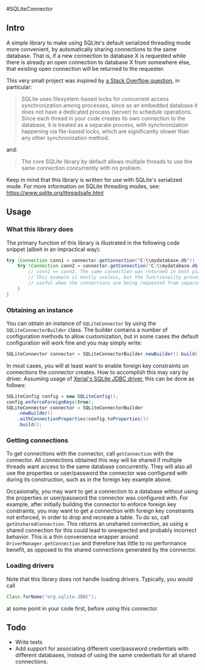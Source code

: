 #SQLiteConnector

## Intro

A simple library to make using SQLite's default serialized threading mode more convenient, by automatically sharing connections to the same database. That is, if a new connection to database X is requested while there is already an open connection to database X from somewhere else, that existing open connection will be returned to the requester.

This very small project was inspired by [a Stack Overflow question](http://stackoverflow.com/questions/10707434/sqlite-in-a-multithreaded-java-application), in particular:
> SQLite uses filesystem-based locks for concurrent access synchronization among processes, since as an embedded database it does not have a dedicated process (server) to schedule operations. Since each thread in your code creates its own connection to the database, it is treated as a separate process, with synchronization happening via file-based locks, which are significantly slower than any other synchronization method.

and:
> The core SQLite library by default allows multiple threads to use the same connection concurrently with no problem.

Keep in mind that this library is written for use with SQLite's serialized mode. For more information on SQLite threading modes, see: https://www.sqlite.org/threadsafe.html

## Usage

### What this library does
The primary function of this library is illustrated in the following code snippet (albeit in an impractical way):
```java
try (Connection conn1 = connector.getConnection('C:\\mydatabase.db')) {
    try (Connection conn2 = connector.getConnection('C:\\mydatabase.db')) {
        // conn1 == conn2. The same connection was returned in both places.
        // This example is mostly useless, but the functionality proves more
        // useful when the connections are being requested from separate threads.
    }
}
```

### Obtaining an instance

You can obtain an instance of `SQLiteConnector` by using the `SQLiteConnectorBuilder` class.
The builder contains a number of configuration methods to allow customization, but in some cases
the default configuration will work fine and you may simply write:
```java
SQLiteConnector connector = SQLiteConnectorBuilder.newBuilder().build();
```
In most cases, you will at least want to enable foreign key constraints on connections the connector creates.
How to accomplish this may vary by driver. Assuming usage of [Xerial's SQLite JDBC driver](https://github.com/xerial/sqlite-jdbc), this can be done as follows:
```java
SQLiteConfig config = new SQLiteConfig();
config.enforceForeignKeys(true);
SQLiteConnector connector = SQLiteConnectorBuilder
    .newBuilder()
    .withConnectionProperties(config.toProperties())
    .build();
```

### Getting connections

To get connections with the connector, call `getConnection` with the connector. All connections obtained this way will be shared if multiple threads want access to the same database concurrently. They will also all use the properties or user/password the connector was configured with during its construction, such as in the foreign key example above.

Occasionally, you may want to get a connection to a database without using the properties or user/password the connector was configured with. For example, after initially building the connector to enforce foreign key constraints, you may want to get a connection with foreign key constraints not enforced, in order to drop and recreate a table. To do so, call `getUnsharedConnection`. This returns an unshared connection, as using a shared connection for this could lead to unexpected and probably incorrect behavior. This is a thin convenience wrapper around `DriverManager.getConnection` and therefore has little to no performance benefit, as opposed to the shared connections generated by the connector.

### Loading drivers

Note that this library does not handle loading drivers. Typically, you would call
```java
Class.forName("org.sqlite.JDBC");
```
at some point in your code first, before using this connector.

## Todo
- Write tests
- Add support for associating different user/password credentials with different databases,
instead of using the same credentials for all shared connections.

